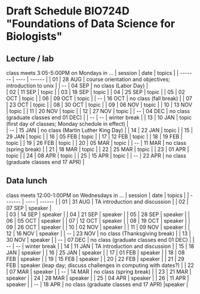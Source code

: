 # Draft Schedule BIO724D "Foundations of Data Science for Biologists"  

## Lecture / lab

class meets 3:05-5:00PM on Mondays in ...
| session | date | topics |
| ------- | ---- | ------ |
| 01 | 28 AUG | course orientation and objectives; introduction to unix             |
| -- | 04 SEP | no class (Labor Day) |     
| 02 | 11 SEP | topic | 
| 03 | 18 SEP | topic |
| 04 | 25 SEP | topic |
| 05 | 02 OCT | topic |
| 06 | 09 OCT | topic |
| -- | 16 OCT | no class (fall break) |
| 07 | 23 OCT | topic |
| 08 | 30 OCT | topic |
| 09 | 06 NOV | topic |
| 10 | 13 NOV | topic |
| 11 | 20 NOV | topic |
| 12 | 27 NOV | topic |
| -- | 04 DEC | no class (graduate classes end 01 DEC) |
| -- | -- | winter break |
| 13 | 10 JAN | topic (first day of classes; Monday schedule in effect) |  
| -- | 15 JAN | no class (Martin Luther King Day) |
| 14 | 22 JAN | topic |
| 15 | 29 JAN | topic |
| 16 | 05 FEB | topic |
| 17 | 12 FEB | topic |
| 18 | 19 FEB | topic |
| 19 | 26 FEB | topic |
| 20 | 05 MAR | topic |
| -- | 11 MAR | no class (spring break) |
| 21 | 18 MAR | topic |
| 22 | 25 MAR | topic |
| 23 | 01 APR | topic |
| 24 | 08 APR | topic |
| 25 | 15 APR | topic |
| -- | 22 APR | no class (graduate classes end 17 APR) |

## Data lunch

class meets 12:00-1:00PM on Wednesdays in ...
| session | date | topics |
| ------- | ---- | ------ |
| 01 | 31 AUG | TA introduction and discussion |
| 02 | 07 SEP | speaker |     
| 03 | 14 SEP | speaker | 
| 04 | 21 SEP | speaker | 
| 05 | 28 SEP | speaker | 
| 06 | 05 OCT | speaker | 
| 07 | 12 OCT | speaker | 
| 08 | 19 OCT | speaker | 
| 09 | 26 OCT | speaker | 
| 10 | 02 NOV | speaker | 
| 11 | 09 NOV | speaker | 
| 12 | 16 NOV | speaker | 
| -- | 23 NOV | no class (Thanksgiving break) | 
| 13 | 30 NOV | speaker | 
| -- | 07 DEC | no class (graduate classes end 01 DEC) |
| -- | -- | winter break |
| 14 | 11 JAN | TA introduction and discussion | 
| 15 | 18 JAN | speaker |
| 16 | 25 JAN | speaker |
| 17 | 01 FEB | speaker |
| 18 | 08 FEB | speaker |
| 19 | 15 FEB | speaker |
| 20 | 22 FEB | speaker |
| 21 | 29 FEB | speaker (leap day; discuss challenges in computing with dates?) |
| 22 | 07 MAR | speaker |
| -- | 14 MAR | no class (spring break) |
| 23 | 21 MAR | speaker |
| 24 | 28 MAR | speaker |
| 25 | 04 APR | speaker |
| 26 | 11 APR | speaker |
| -- | 18 APR | no class (graduate classes end 17 APR) |speaker |




